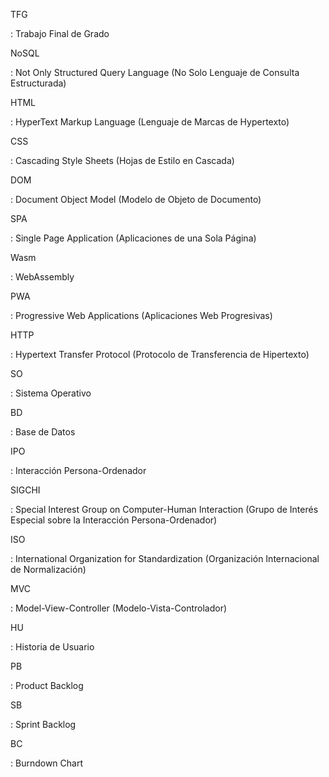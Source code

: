<span id='TFG'>TFG</span>

: Trabajo Final de Grado

<span id='NoSQL'>NoSQL</span>

: Not Only Structured Query Language (No Solo Lenguaje de Consulta Estructurada)

<span id='HTML'>HTML</span>

: HyperText Markup Language (Lenguaje de Marcas de Hypertexto)

<span id='CSS'>CSS</span>

: Cascading Style Sheets (Hojas de Estilo en Cascada)

<span id='DOM'>DOM</span>

: Document Object Model (Modelo de Objeto de Documento)

<span id='SPA'>SPA</span>

: Single Page Application (Aplicaciones de una Sola Página)

<span id='Wasm'>Wasm</span>

: WebAssembly

<span id='PWA'>PWA</span>

: Progressive Web Applications (Aplicaciones Web Progresivas)

<span id='HTTP'>HTTP</span>

: Hypertext Transfer Protocol (Protocolo de Transferencia de Hipertexto)

<span id='SO'>SO</span>

: Sistema Operativo

<span id='BD'>BD</span>

: Base de Datos

<span id='IPO'>IPO</span>

: Interacción Persona-Ordenador

<span id='SIGCHI'>SIGCHI</span>

: Special Interest Group on Computer-Human Interaction (Grupo de Interés Especial sobre la Interacción Persona-Ordenador)

<span id='ISO'>ISO</span>

: International Organization for Standardization (Organización Internacional de Normalización)

<span id='MVC'>MVC</span>

: Model-View-Controller (Modelo-Vista-Controlador)

<span id='HU'>HU</span>

: Historia de Usuario

<span id='PB'>PB</span>

: Product Backlog

<span id='SB'>SB</span>

: Sprint Backlog

<span id='BC'>BC</span>

: Burndown Chart

